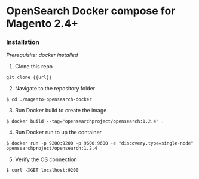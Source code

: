 # OpenSearch Docker compose for Magento 2.4+

### Installation
<em>Prerequisite: docker installed</em>

1. Clone this repo
```
git clone {{url}}
```

2. Navigate to the repository folder
```
$ cd ./magento-opensearch-docker
```

3. Run Docker build to create the image
```
$ docker build --tag="opensearchproject/opensearch:1.2.4" .
```

4. Run Docker run to up the container
```
$ docker run -p 9200:9200 -p 9600:9600 -e "discovery.type=single-node" opensearchproject/opensearch:1.2.4
```

5. Verify the OS connection
```
$ curl -XGET localhost:9200
```